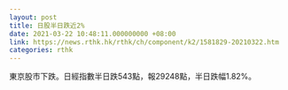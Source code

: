 ```yaml
---
layout: post
title: 日股半日跌近2%
date: 2021-03-22 10:48:11.000000000 +08:00
link: https://news.rthk.hk/rthk/ch/component/k2/1581829-20210322.htm
categories: rthk
---
```


東京股市下跌。日經指數半日跌543點，報29248點，半日跌幅1.82%。
